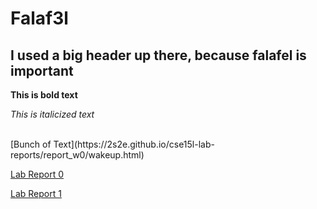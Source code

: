 # Falaf3l

## I used a big header up there, because falafel is important

**This is bold text**

*This is italicized text*

<br>
[Bunch of Text](https://2s2e.github.io/cse15l-lab-reports/report_w0/wakeup.html)

<br>

[Lab Report 0](https://2s2e.github.io/cse15l-lab-reports/report_w0/lab-report-1-week-0.html)

[Lab Report 1](https://2s2e.github.io/cse15l-lab-reports/lab-report-week1.html)
